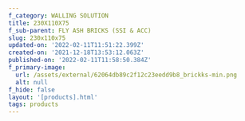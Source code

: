```yaml
---
f_category: WALLING SOLUTION
title: 230X110X75
f_sub-parent: FLY ASH BRICKS (SSI & ACC)
slug: 230x110x75
updated-on: '2022-02-11T11:51:22.399Z'
created-on: '2021-12-18T13:53:12.063Z'
published-on: '2022-02-11T11:58:50.384Z'
f_primary-image:
  url: /assets/external/62064db89c2f12c23eedd9b8_brickks-min.png
  alt: null
f_hide: false
layout: '[products].html'
tags: products
---
```



